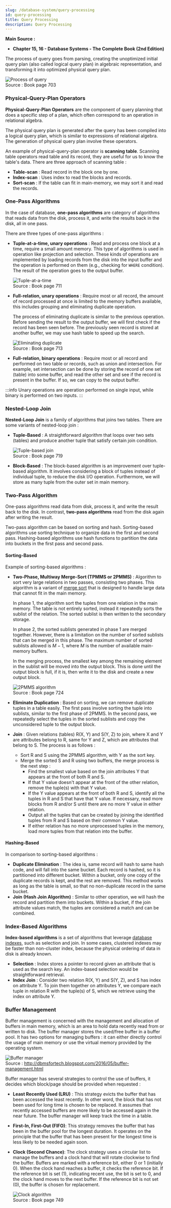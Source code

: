```yaml
---
slug: /database-system/query-processing
id: query-processing
title: Query Processing
description: Query Processing
---
```


**Main Source :**

- **Chapter 15, 16 - Database Systems - The Complete Book (2nd Edition)**

The process of query goes from parsing, creating the unoptimized initial query plan (also called logical query plan) in algebraic representation, and transforming it into optimized physical query plan.

![Process of query](./query-process.png)  
Source : Book page 703

### Physical-Query-Plan Operators

**Physical-Query-Plan Operators** are the component of query planning that does a specific step of a plan, which often correspond to an operation in relational algebra.

The physical query plan is generated after the query has been compiled into a logical query plan, which is similar to expressions of relational algebra. The generation of physical query plan involve these operators.

An example of physical-query-plan operator is **scanning table**. Scanning table operators read table and its record, they are useful for us to know the table's data. There are three approach of scanning table :

- **Table-scan** : Read record in the block one by one.
- **Index-scan** : Uses index to read the blocks and records.
- **Sort-scan** : If the table can fit in main-memory, we may sort it and read the records.

### One-Pass Algorithms

In the case of database, **one-pass algorithms** are category of algorithms that reads data from the disk, process it, and write the results back in the disk, all in one pass.

There are three types of one-pass algorithms :

- **Tuple-at-a-time, unary operations** : Read and process one block at a time, require a small amount memory. This type of algorithms is used in operation like projection and selection. These kinds of operations are implemented by loading records from the disk into the input buffer and the operation is performed on them (e.g., checking for `WHERE` condition). The result of the operation goes to the output buffer.

  ![Tuple-at-a-time](./tuple-at-a-time.png)  
   Source : Book page 711

- **Full-relation, unary operations** : Require most or all record, the amount of record processed at once is limited to the memory buffers available, this includes grouping and eliminating duplicate operation.

  The process of eliminating duplicate is similar to the previous operation. Before sending the result to the output buffer, we will first check if the record has been seen before. The previously seen record is stored at another buffer, we may use hash table to speed up the search.

  ![Eliminating duplicate](./eliminate-duplicate.png)  
   Source : Book page 713

- **Full-relation, binary operations** : Require most or all record and performed on two table or records, such as union and intersection. For example, set intersection can be done by storing the record of one set (table) into some buffer, and read the other set and see if the record is present in the buffer. If so, we can copy to the output buffer.

:::info
Unary operations are operation performed on single input, while binary is performed on two inputs.
:::

### Nested-Loop Join

**Nested-Loop Join** is a family of algorithms that joins two tables. There are some variants of nested-loop join :

- **Tuple-Based** : A straightforward algorithm that loops over two sets (tables) and produce another tuple that satisfy certain join condition.

  ![Tuple-based join](./tuple-based.png)  
   Source : Book page 719

- **Block-Based** : The block-based algorithm is an improvement over tuple-based algorithm. It involves considering a block of tuples instead of individual tuple, to reduce the disk I/O operation. Furthermore, we will store as many tuple from the outer set in main memory.

### Two-Pass Algorithm

One-pass algorithms read data from disk, process it, and write the result back to the disk. In contrast, **two-pass algorithms** read from the disk again after writing the result.

Two-pass algorithm can be based on sorting and hash. Sorting-based algorithms use sorting technique to organize data in the first and second pass. Hashing-based algorithms use hash functions to partition the data into buckets in the first pass and second pass.

#### Sorting-Based

Example of sorting-based algorithms :

- **Two-Phase, Multiway Merge-Sort (TPMMS or 2PMMS)** : Algorithm to sort very large relations in two passes, consisting two phases. This algorithm is a variant of [merge sort](/data-structures-and-algorithms/divide-and-conquer#merge-sort) that is designed to handle large data that cannot fit in the main memory.

  In phase 1, the algorithm sort the tuples from one relation in the main memory. The table is not entirely sorted, instead it repeatedly sorts the sublist of the relation. The sorted sublist is then written to the secondary storage.

  In phase 2, the sorted sublists generated in phase 1 are merged together. However, there is a limitation on the number of sorted sublists that can be merged in this phase. The maximum number of sorted sublists allowed is $M - 1$, where $M$ is the number of available main-memory buffers.

  In the merging process, the smallest key among the remaining element in the sublist will be moved into the output block. This is done until the output block is full, if it is, then write it to the disk and create a new output block.

  ![2PMMS algorithm](./2pmms.png)  
  Source : Book page 724

- **Eliminate Duplication** : Based on sorting, we can remove duplicate tuples in a table easily. The first pass involve sorting the tuple into sublists, similar to the first phase of 2PMMS. In the second pass, we repeatedly select the tuples in the sorted sublists and copy the unconsidered tuple to the output block.
- **Join** : Given relations (tables) R(X, Y) and S(Y, Z) to join, where X and Y are attributes belong to R, same for Y and Z, which are attributes that belong to S. The process is as follows :

  - Sort R and S using the 2PMMS algorithm, with Y as the sort key.
  - Merge the sorted S and R using two buffers, the merge process is the next step :
    - Find the smallest value based on the join attributes Y that appears at the front of both R and S.
    - If that Y value doesn't appear at the front of the other relation, remove the tuple(s) with that Y value.
    - If the Y value appears at the front of both R and S, identify all the tuples in R and S that have that Y value. If necessary, read more blocks from R and/or S until there are no more Y value in either relation.
    - Output all the tuples that can be created by joining the identified tuples from R and S based on their common Y value.
    - If either relation has no more unprocessed tuples in the memory, load more tuples from that relation into the buffer.

#### Hashing-Based

In comparison to sorting-based algorithms :

- **Duplicate Elimination** : The idea is, same record will hash to same hash code, and will fall into the same bucket. Each record is hashed, so it is partitioned into different bucket. Within a bucket, only one copy of the duplicate records is kept, and the rest are removed. This method works as long as the table is small, so that no non-duplicate record in the same bucket.
- **Join (Hash Join Algorithm)** : Similar to other operation, we will hash the record and partition them into buckets. Within a bucket, if the join attribute values match, the tuples are considered a match and can be combined.

### Index-Based Algorithms

**Index-based algorithms** is a set of algorithms that leverage [database indexes](/database-system/index), such as selection and join. In some cases, clustered indexes may be faster than non-cluster index, because the physical ordering of data in disk is already known.

- **Selection** : Index stores a pointer to record given an attribute that is used as the search key. An index-based selection would be straightforward retrieval.
- **Index Join** : Consider two relation R(X, Y) and S(Y, Z), and S has index on attribute Y. To join them together on attributes Y, we compare each tuple in relation R with the tuple(s) of S, which we retrieve using the index on attribute Y.

### Buffer Management

Buffer management is concerned with the management and allocation of buffers in main memory, which is an area to hold data recently read from or written to disk. The buffer manager stores the used/free buffer in a buffer pool. It has two options for managing buffers : it can either directly control the usage of main memory or use the virtual memory provided by the operating system.

![Buffer manager](./buffer-manager.png)  
Source : http://dbmsfortech.blogspot.com/2016/05/buffer-management.html

Buffer manager has several strategies to control the use of buffers, it decides which block/page should be provided when requested :

- **Least Recently Used (LRU)** : This strategy evicts the buffer that has been accessed the least recently. In other word, the block that has not been used for long time is chosen to be replaced. It assumes that recently accessed buffers are more likely to be accessed again in the near future. The buffer manager will keep track the time in a table.
- **First-In, First-Out (FIFO)**: This strategy removes the buffer that has been in the buffer pool for the longest duration. It operates on the principle that the buffer that has been present for the longest time is less likely to be needed again soon.
- **Clock (Second Chance)**: The clock strategy uses a circular list to manage the buffers and a clock hand that will rotate clockwise to find the buffer. Buffers are marked with a reference bit, either 0 or 1 (initially 0). When the clock hand reaches a buffer, it checks the reference bit. If the reference bit is set (1), indicating recent use, the bit is set to 0, and the clock hand moves to the next buffer. If the reference bit is not set (0), the buffer is chosen for replacement.

  ![Clock algorithm](./clock.png)  
  Source : Book page 749
